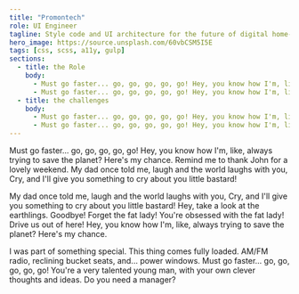 ```yaml
---
title: "Promontech"
role: UI Engineer
tagline: Style code and UI architecture for the future of digital home-buying.
hero_image: https://source.unsplash.com/60vbCSM5I5E
tags: [css, scss, a11y, gulp]
sections:
  - title: the Role
    body:
      - Must go faster... go, go, go, go, go! Hey, you know how I'm, like, always trying to save the planet? Here's my chance. Remind me to thank John for a lovely weekend. My dad once told me, laugh and the world laughs with you, Cry, and I'll give you something to cry about you little bastard!
      - Must go faster... go, go, go, go, go! Hey, you know how I'm, like, always trying to save the planet? Here's my chance. Remind me to thank John for a lovely weekend. My dad once told me, laugh and the world laughs with you, Cry, and I'll give you something to cry about you little bastard!
  - title: the challenges
    body:
      - Must go faster... go, go, go, go, go! Hey, you know how I'm, like, always trying to save the planet? Here's my chance. Remind me to thank John for a lovely weekend. My dad once told me, laugh and the world laughs with you, Cry, and I'll give you something to cry about you little bastard!
      - Must go faster... go, go, go, go, go! Hey, you know how I'm, like, always trying to save the planet? Here's my chance. Remind me to thank John for a lovely weekend. My dad once told me, laugh and the world laughs with you, Cry, and I'll give you something to cry about you little bastard!
---
```


Must go faster... go, go, go, go, go! Hey, you know how I'm, like, always trying to save the planet? Here's my chance. Remind me to thank John for a lovely weekend. My dad once told me, laugh and the world laughs with you, Cry, and I'll give you something to cry about you little bastard!

My dad once told me, laugh and the world laughs with you, Cry, and I'll give you something to cry about you little bastard! Hey, take a look at the earthlings. Goodbye! Forget the fat lady! You're obsessed with the fat lady! Drive us out of here! Hey, you know how I'm, like, always trying to save the planet? Here's my chance.

I was part of something special. This thing comes fully loaded. AM/FM radio, reclining bucket seats, and... power windows. Must go faster... go, go, go, go, go! You're a very talented young man, with your own clever thoughts and ideas. Do you need a manager?
